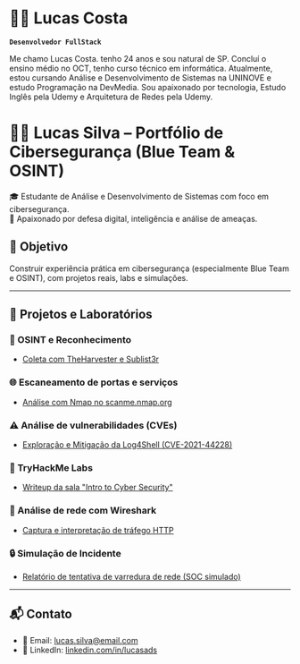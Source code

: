 # 🧑‍💻 Lucas Costa

**`Desenvolvedor FullStack`**

Me chamo Lucas Costa. tenho 24 anos e sou natural de SP. Concluí o ensino médio no OCT, tenho curso técnico em informática. Atualmente, estou cursando Análise e Desenvolvimento de Sistemas na UNINOVE e estudo Programação na DevMedia. Sou apaixonado por tecnologia, Estudo Inglês pela Udemy e Arquitetura de Redes pela Udemy.

# 👨‍💻 Lucas Silva – Portfólio de Cibersegurança (Blue Team & OSINT)

🎓 Estudante de Análise e Desenvolvimento de Sistemas com foco em cibersegurança.  
🔐 Apaixonado por defesa digital, inteligência e análise de ameaças.

## 🌟 Objetivo
Construir experiência prática em cibersegurança (especialmente Blue Team e OSINT), com projetos reais, labs e simulações.

---

## 🧰 Projetos e Laboratórios

### 🔎 OSINT e Reconhecimento
- [Coleta com TheHarvester e Sublist3r](./osint/relatorio-reconhecimento.md)

### 🌐 Escaneamento de portas e serviços
- [Análise com Nmap no scanme.nmap.org](./nmap/nmap-scan-relatorio.md)

### ⚠️ Análise de vulnerabilidades (CVEs)
- [Exploração e Mitigação da Log4Shell (CVE-2021-44228)](./cves/log4shell.md)

### 🧲 TryHackMe Labs
- [Writeup da sala "Intro to Cyber Security"](./tryhackme/writeup-intro.md)

### 📶 Análise de rede com Wireshark
- [Captura e interpretação de tráfego HTTP](./wireshark/http-captura.md)

### 🔒 Simulação de Incidente
- [Relatório de tentativa de varredura de rede (SOC simulado)](./soc/relatorio-incidente-nmap.md)

---

## 📬 Contato

- 📧 Email: lucas.silva@email.com
- 💼 LinkedIn: [linkedin.com/in/lucasads](https://linkedin.com/in/seuperfil)
